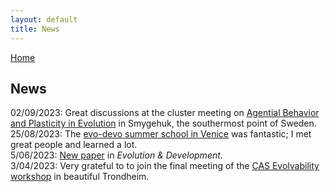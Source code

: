 ```yaml
---
layout: default
title: News
---
```


[Home](./)

## News

02/09/2023: Great discussions at the cluster meeting on [Agential Behavior and Plasticity in Evolution](https://www.biologicalpurpose.org/cluster/agential-behavior-and-plasticity-evolution) in Smygehuk, the southermost point of Sweden.\
25/08/2023: The [evo-devo summer school in Venice](https://meetings.embo.org/event/23-evolution-venice) was fantastic; I met great people and learned a lot.\
5/06/2023: [New paper](https://onlinelibrary.wiley.com/doi/full/10.1111/ede.12449) in *Evolution & Development*.\
3/04/2023: Very grateful to to join the final meeting of the [CAS Evolvability workshop](https://cas-nor.no/news/publication-evolvability-unifying-concept-evolutionary-biology) in beautiful Trondheim.
